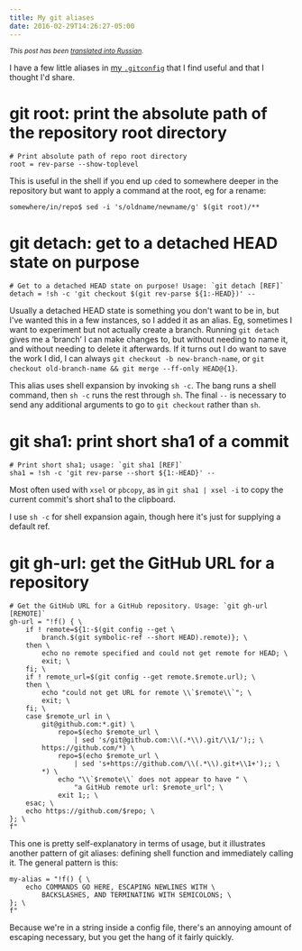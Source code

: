 ```yaml
---
title: My git aliases
date: 2016-02-29T14:26:27-05:00
---
```


<small>_This post has been [translated into Russian][russian]._</small>

[russian]: https://web.archive.org/web/20180806091816/http://softdroid.net/moi-psevdonimy-v-git

I have a few little aliases in [my `.gitconfig`][gitconfig] that I find useful
and that I thought I'd share.

[gitconfig]: https://github.com/kamalmarhubi/dotfiles-git/blob/master/.gitconfig


# git root: print the absolute path of the repository root directory

~~~
# Print absolute path of repo root directory
root = rev-parse --show-toplevel
~~~

This is useful in the shell if you end up `cd`ed to somewhere deeper in the
repository but want to apply a command at the root, eg for a rename:

~~~
somewhere/in/repo$ sed -i 's/oldname/newname/g' $(git root)/**
~~~


# git detach: get to a detached HEAD state on purpose

~~~
# Get to a detached HEAD state on purpose! Usage: `git detach [REF]`
detach = !sh -c 'git checkout $(git rev-parse ${1:-HEAD})' --
~~~

Usually a detached HEAD state is something you don't want to be in, but I've
wanted this in a few instances, so I added it as an alias. Eg, sometimes I want
to experiment but not actually create a branch. Running `git detach` gives me a
‘branch’ I can make changes to, but without needing to name it, and without needing
to delete it afterwards. If it turns out I do want to save the work I did, I
can always `git checkout -b new-branch-name`, or `git checkout old-branch-name
&& git merge --ff-only HEAD@{1}`.

This alias uses shell expansion by invoking `sh -c`. The bang runs a shell
command, then `sh -c` runs the rest through `sh`. The final `--` is necessary
to send any additional arguments to go to `git checkout` rather than `sh`.


# git sha1: print short sha1 of a commit

~~~
# Print short sha1; usage: `git sha1 [REF]`
sha1 = !sh -c 'git rev-parse --short ${1:-HEAD}' --
~~~

Most often used with `xsel` or `pbcopy`, as in `git sha1 | xsel -i` to copy the
current commit's short sha1 to the clipboard.

I use `sh -c` for shell expansion again, though here it's just for supplying a
default ref.


# git gh-url: get the GitHub URL for a repository

~~~
# Get the GitHub URL for a GitHub repository. Usage: `git gh-url [REMOTE]`
gh-url = "!f() { \
	if ! remote=${1:-$(git config --get \
		branch.$(git symbolic-ref --short HEAD).remote)}; \
	then \
		echo no remote specified and could not get remote for HEAD; \
		exit; \
	fi; \
	if ! remote_url=$(git config --get remote.$remote.url); \
	then \
		echo "could not get URL for remote \\`$remote\\`"; \
		exit; \
	fi; \
	case $remote_url in \
		git@github.com:*.git) \
			repo=$(echo $remote_url \
				| sed 's/git@github.com:\\(.*\\).git/\\1/');; \
		https://github.com/*) \
			repo=$(echo $remote_url \
				| sed 's+https://github.com/\\(.*\\).git+\\1+');; \
		*) \
			echo "\\`$remote\\` does not appear to have " \
				"a GitHub remote url: $remote_url"; \
			exit 1;; \
	esac; \
	echo https://github.com/$repo; \
}; \
f"
~~~

This one is pretty self-explanatory in terms of usage, but it illustrates
another pattern of git aliases: defining shell function and immediately calling
it. The general pattern is this:

~~~
my-alias = "!f() { \
	echo COMMANDS GO HERE, ESCAPING NEWLINES WITH \
		BACKSLASHES, AND TERMINATING WITH SEMICOLONS; \
}; \
f"
~~~

Because we're in a string inside a config file, there's an annoying amount of
escaping necessary, but you get the hang of it fairly quickly.
